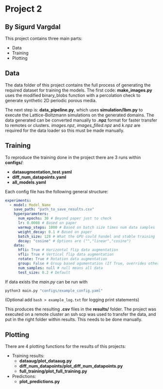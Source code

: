 # Project 2
## By Sigurd Vargdal

This project contains three main parts:
- Data
- Training
- Plotting

## Data
The data folder of this project contains the full process of generating the required dataset for training the models. 
The first code: **make_images.py** uses the modified binary\_blobs function with a percolation check to generate synthetic 2D periodic porous media. 

The next step is: **data_pipeline.py**, which uses **simulation/lbm.py** to execute the Lattice-Boltzmann simulations on the generated domains.
The data generated can be converted manually to **.npz** format for faster transfer to remotes or clusters.
*images.npz*, *images\_filled.npz* and *k.npz* are required for the data loader so this must be made manually.

## Training
To reproduce the training done in the project there are 3 runs within **configs/**:
- **dataaugmentation_test.yaml** 
- **diff_num_datapoints.yaml** 
- **all_models.yaml** 

Each config file has the following general structure:
```yaml
experiments:
  - model: Model_Name
    save_path: "path_to_save_results.csv"
    hyperparameters:
      num_epochs: 30 # Beyond paper just to check
      lr: 0.0008 # Based on paper
      warmup_steps: 1000 # Based on batch size times num data samples
      weight_decay: 0.1 # Based on paper
      batch_size: 128 # What the GPU could handel and stable training
      decay: "cosine" # Options are ("","linear","cosine")
    data:
      hfli: True # Horizontal flip data augmentation
      vfli: True # Vertical flip data augmentation
      rotate: True # Rotation data augmentation
      group: False # Group based agumentation (If True, overrides other augmentations)
      num_samples: null # null means all data
      test_size: 0.2 # Default
```


If data exists the *main.py* can be run with
```bash
python3 main.py "configs/example_config.yaml"
```
(Optional add `bash > example_log.txt` for logging print statements)

This produces the resulting **.csv** files in the **results/** folder. 
The project was executed on a remote cluster an ssh scp was used to transfer the data, and put in the right folder within results. This needs to be done manually.

## Plotting
There are 4 plotting functions for the results of this projects:
- Training results:
  - **dataaug/plot_dataaug.py**
  - **diff_num_datapoints/plot_diff_num_datapoints.py**
  - **full_training/plot_full_training.py**
- Predictions:
  - **plot_predictions.py**